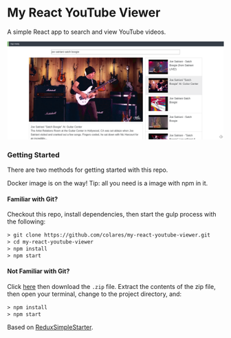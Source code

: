# My React YouTube Viewer

A simple React app to search and view YouTube videos.

![React YouTube Viewer](docs/react-youtube-viewer-screenshot-selected.png "React YouTube Viewer searching for 'joe satriani satch boogie', selecting the video and playing")

### Getting Started

There are two methods for getting started with this repo.

Docker image is on the way! Tip: all you need is a image with npm in it.

#### Familiar with Git?
Checkout this repo, install dependencies, then start the gulp process with the following:

```
> git clone https://github.com/colares/my-react-youtube-viewer.git
> cd my-react-youtube-viewer
> npm install
> npm start
```

#### Not Familiar with Git?
Click [here](https://github.com/colares/my-react-youtube-viewer/releases) then download the ```.zip``` file.  Extract the contents of the zip file, then open your terminal, change to the project directory, and:

```
> npm install
> npm start
```

Based on [ReduxSimpleStarter](https://github.com/StephenGrider/ReduxSimpleStarter).
